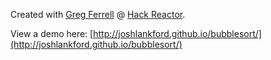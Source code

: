 Created with [Greg Ferrell](https://github.com/gregerg "gregerg") @ [Hack Reactor](www.hackreactor.com "Hack Reactor").

View a demo here: [http://joshlankford.github.io/bubblesort/](http://joshlankford.github.io/bubblesort/)